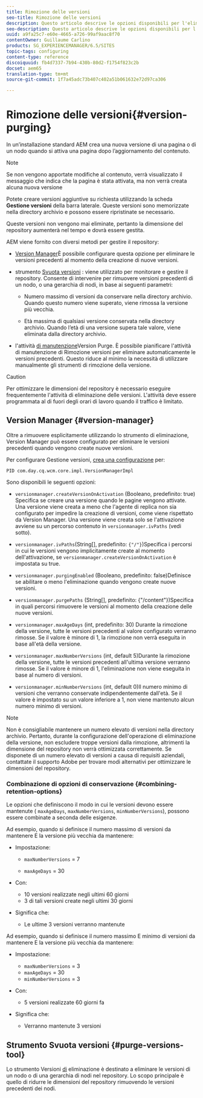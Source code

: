 ```yaml
---
title: Rimozione delle versioni
seo-title: Rimozione delle versioni
description: Questo articolo descrive le opzioni disponibili per l'eliminazione delle versioni.
seo-description: Questo articolo descrive le opzioni disponibili per l'eliminazione delle versioni.
uuid: a9fa25c7-e60e-4665-a726-99af9aac8f70
contentOwner: Guillaume Carlino
products: SG_EXPERIENCEMANAGER/6.5/SITES
topic-tags: configuring
content-type: reference
discoiquuid: fb4d7337-7b94-430b-80d2-f1754f823c2b
docset: aem65
translation-type: tm+mt
source-git-commit: 1f7a45adc73b407c402a51b061632e72d97ca306

---
```



# Rimozione delle versioni{#version-purging}

In un’installazione standard AEM crea una nuova versione di una pagina o di un nodo quando si attiva una pagina dopo l’aggiornamento del contenuto.

>[!NOTE]
>
>Se non vengono apportate modifiche al contenuto, verrà visualizzato il messaggio che indica che la pagina è stata attivata, ma non verrà creata alcuna nuova versione

Potete creare versioni aggiuntive su richiesta utilizzando la scheda **Gestione versioni** della barra laterale. Queste versioni sono memorizzate nella directory archivio e possono essere ripristinate se necessario.

Queste versioni non vengono mai eliminate, pertanto la dimensione del repository aumenterà nel tempo e dovrà essere gestita.

AEM viene fornito con diversi metodi per gestire il repository:

* [Version Manager](#version-manager)È possibile configurare questa opzione per eliminare le versioni precedenti al momento della creazione di nuove versioni.

* strumento [Svuota versioni](/help/sites-deploying/monitoring-and-maintaining.md#purgeversionstool) : viene utilizzato per monitorare e gestire il repository.
Consente di intervenire per rimuovere versioni precedenti di un nodo, o una gerarchia di nodi, in base ai seguenti parametri:

   * Numero massimo di versioni da conservare nella directory archivio.
Quando questo numero viene superato, viene rimossa la versione più vecchia.

   * Età massima di qualsiasi versione conservata nella directory archivio.
Quando l’età di una versione supera tale valore, viene eliminata dalla directory archivio.

* l&#39;attività [di manutenzione](/help/sites-administering/operations-dashboard.md#automated-maintenance-tasks)Version Purge. È possibile pianificare l&#39;attività di manutenzione di Rimozione versioni per eliminare automaticamente le versioni precedenti. Questo riduce al minimo la necessità di utilizzare manualmente gli strumenti di rimozione della versione.

>[!CAUTION]
>
>Per ottimizzare le dimensioni del repository è necessario eseguire frequentemente l&#39;attività di eliminazione delle versioni. L&#39;attività deve essere programmata al di fuori degli orari di lavoro quando il traffico è limitato.

## Version Manager {#version-manager}

Oltre a rimuovere esplicitamente utilizzando lo strumento di eliminazione, Version Manager può essere configurato per eliminare le versioni precedenti quando vengono create nuove versioni.

Per configurare Gestione versioni, [crea una configurazione](/help/sites-deploying/configuring-osgi.md) per:

`PID com.day.cq.wcm.core.impl.VersionManagerImpl`

Sono disponibili le seguenti opzioni:

* `versionmanager.createVersionOnActivation` (Booleano, predefinito: true) Specifica se creare una versione quando le pagine vengono attivate.
Una versione viene creata a meno che l&#39;agente di replica non sia configurato per impedire la creazione di versioni, come viene rispettato da Version Manager.
Una versione viene creata solo se l&#39;attivazione avviene su un percorso contenuto in `versionmanager.ivPaths` (vedi sotto).

* `versionmanager.ivPaths`(String[], predefinito: `{"/"}`)Specifica i percorsi in cui le versioni vengono implicitamente create al momento dell&#39;attivazione, se `versionmanager.createVersionOnActivation` è impostata su true.

* `versionmanager.purgingEnabled` (Booleano, predefinito: false)Definisce se abilitare o meno l&#39;eliminazione quando vengono create nuove versioni.

* `versionmanager.purgePaths` (String[], predefinito: {&quot;/content&quot;})Specifica in quali percorsi rimuovere le versioni al momento della creazione delle nuove versioni.

* `versionmanager.maxAgeDays` (int, predefinito: 30) Durante la rimozione della versione, tutte le versioni precedenti al valore configurato verranno rimosse. Se il valore è minore di 1, la rimozione non verrà eseguita in base all&#39;età della versione.

* `versionmanager.maxNumberVersions` (int, default 5)Durante la rimozione della versione, tutte le versioni precedenti all&#39;ultima versione verranno rimosse. Se il valore è minore di 1, l&#39;eliminazione non viene eseguita in base al numero di versioni.

* `versionmanager.minNumberVersions` (int, default 0)Il numero minimo di versioni che verranno conservate indipendentemente dall&#39;età. Se il valore è impostato su un valore inferiore a 1, non viene mantenuto alcun numero minimo di versioni.

>[!NOTE]
>
>Non è consigliabile mantenere un numero elevato di versioni nella directory archivio. Pertanto, durante la configurazione dell&#39;operazione di eliminazione della versione, non escludere troppe versioni dalla rimozione, altrimenti la dimensione del repository non verrà ottimizzata correttamente. Se disponete di un numero elevato di versioni a causa di requisiti aziendali, contattate il supporto Adobe per trovare modi alternativi per ottimizzare le dimensioni del repository.

### Combinazione di opzioni di conservazione {#combining-retention-options}

Le opzioni che definiscono il modo in cui le versioni devono essere mantenute ( `maxAgeDays`, `maxNumberVersions`, `minNumberVersions`), possono essere combinate a seconda delle esigenze.

Ad esempio, quando si definisce il numero massimo di versioni da mantenere E la versione più vecchia da mantenere:

* Impostazione:

   * `maxNumberVersions` = 7

   * `maxAgeDays` = 30

* Con:

   * 10 versioni realizzate negli ultimi 60 giorni
   * 3 di tali versioni create negli ultimi 30 giorni

* Significa che:

   * Le ultime 3 versioni verranno mantenute

Ad esempio, quando si definisce il numero massimo E minimo di versioni da mantenere E la versione più vecchia da mantenere:

* Impostazione:

   * `maxNumberVersions` = 3
   * `maxAgeDays` = 30
   * `minNumberVersions` = 3

* Con:

   * 5 versioni realizzate 60 giorni fa

* Significa che:

   * Verranno mantenute 3 versioni

## Strumento Svuota versioni {#purge-versions-tool}

Lo strumento Versioni [di](/help/sites-deploying/monitoring-and-maintaining.md#purgeversionstool) eliminazione è destinato a eliminare le versioni di un nodo o di una gerarchia di nodi nel repository. Lo scopo principale è quello di ridurre le dimensioni del repository rimuovendo le versioni precedenti dei nodi.
